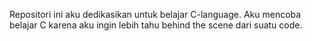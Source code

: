 Repositori ini aku dedikasikan untuk belajar C-language. Aku mencoba belajar C karena aku ingin lebih tahu behind the scene dari suatu code.
